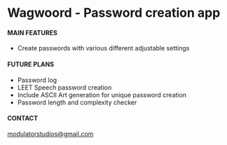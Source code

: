  # Wagwoord - Password creation app

#### MAIN FEATURES
- Create passwords with various different adjustable settings 

#### FUTURE PLANS
- Password log
- LEET Speech password creation
- Include ASCII Art generation for unique password creation
- Password length and complexity checker

#### CONTACT
modulatorstudios@gmail.com
 

 

 


  
